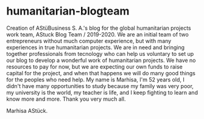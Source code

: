 # humanitarian-blogteam
Creation of AStüBusiness S. A.'s blog for the global humanitarian projects work team, 
AStuck Blog Team / 2019-2020.
We are an initial team of two entrepreneurs without much computer experience,
but with many experiences in true humanitarian projects.
We are in need and bringing together professionals from tecnology who can help us voluntary
to set up our blog to develop a wonderful work of humanitarian projects.
We have no resources to pay for now, but we are expecting our own funds to raise capital
for the project, and when that happens we will do many good things for the peoples who need
help.
My name is Marhisa, I'm 52 years old, I didn't have many opportunities to study because 
my family was very poor, my university is the world, my teacher is life, and I keep
fighting to learn and know more and more.
Thank you very much all.

Marhisa AStück.
